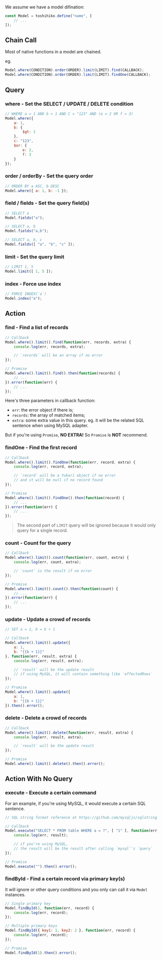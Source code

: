 We assume we have a model difination:

```javascript
const Model = toshihiko.define("name", [
    // ...
]);
```

## Chain Call

Most of native functions in a model are chained.

eg.

```javascript
Model.where(CONDITION).order(ORDER).limit(LIMIT).find(CALLBACK);
Model.where(CONDITION).order(ORDER).limit(LIMIT).findOne(CALLBACK);
```

## Query

### where - Set the SELECT / UPDATE / DELETE condition

```javascript
// WHERE a = 1 AND b > 1 AND C = "123" AND (e = 2 OR f = 3)
Model.where({
    a: 1,
    b: {
        $gt: 1
    },
    c: "123",
    $or: {
        e: 2,
        f: 3
    }
});
```

### order / orderBy - Set the query order

```javascript
// ORDER BY a ASC, b DESC
Model.where({ a: 1, b: -1 });
```

### field / fields - Set the query field(s)

```javascript
// SELECT a
Model.fields("a");

// SELECT a, b
Model.fields("a,b");

// SELECT a, b, c
Model.fields([ "a", "b", "c" ]);
```

### limit - Set the query limit

```javascript
// LIMIT 1, 5
Model.limit([ 1, 5 ]);
```

### index - Force use index

```javascript
// FORCE INDEX(`a`)
Model.index("a");
```

## Action

### find - Find a list of records

```javascript
// Callback
Model.where().limit().find(function(err, records, extra) {
    console.log(err, records, extra);

    // `records` will be an array if no error
});

// Promise
Model.where().limit().find().then(function(records) {
    // ...
}).error(function(err) {
    // ...
});
```

Here's three parameters in callback function:

+ `err`: the error object if there is;
+ `records`: the array of matched items;
+ `extra`: some extra value in this query. eg. it will be the related SQL sentence when using MySQL adapter.

But if you're using `Promise`, **NO EXTRA!** So `Promise` is **NOT** recommend.

### findOne - Find the first record

```javascript
// Callback
Model.where().limit().findOne(function(err, record, extra) {
    console.log(err, record, extra);

    // `record` will be a Yukari object if no error
    // and it will be null if no record found
});

// Promise
Model.where().limit().findOne().then(function(record) {
    // ...
}).error(function(err) {
    // ...
});
```

> The second part of `LIMIT` query will be ignored because it would only query for a single record.

### count - Count for the query

```javascript
// Callback
Model.where().limit().count(function(err, count, extra) {
    console.log(err, count, extra);

    // `count` is the result if no error
});

// Promise
Model.where().limit().count().then(function(count) {
    // ...
}).error(function(err) {
    // ...
});
```

### update - Update a crowd of records

```javascript
// SET a = 1, b = b + 1

// Callback
Model.where().limit().update({
    a: 1,
    b: "{{b + 1}}"
}, function(err, result, extra) {
    console.log(err, result, extra);

    // `result` will be the update result
    // if using MySQL, it will contain something like `effectedRows`
});

// Promise
Model.where().limit().update({
    a: 1,
    b: "{{b + 1}}"
}).then().error();
```

### delete - Delete a crowd of records

```javascript
// Callback
Model.where().limit().delete(function(err, result, extra) {
    console.log(err, result, extra);

    // `result` will be the update result
});

// Promise
Model.where().limit().delete().then().error();
```

## Action With No Query

### execute - Execute a certain command

For an example, if you're using MySQL, it would execute a certain SQL sentence.

```javascript
// SQL string format reference at https://github.com/mysqljs/sqlstring

// Callback
Model.execute("SELECT * FROM table WHERE a = ?", [ "1" ], function(err, result) {
    console.log(err, result);

    // if you're using MySQL,
    // the result will be the result after calling `mysql`'s `query`
});

// Promise
Model.execute("").then().error();
```

### findById - Find a certain record via primary key(s)

It will ignore or other query conditions and you only can call it via `Model` instances.

```javascript
// Single primary key
Model.findById(1, function(err, record) {
    console.log(err, record);
});

// Multiple primary keys
Model.findById({ key1: 1, key2: 2 }, function(err, record) {
    console.log(err, record);
});

// Promise
Model.findById(1).then().error();
```
